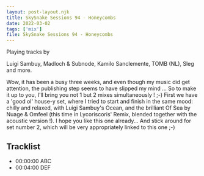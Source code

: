 ```yaml
---
layout: post-layout.njk
title: SkySnake Sessions 94 - Honeycombs
date: 2022-03-02
tags: ['mix']
file: SkySnake Sessions 94 - Honeycombs
---
```

<!-- Excerpt Start -->

Playing tracks by

Luigi Sambuy, Madloch & Subnode, Kamilo Sanclemente, TOMB (NL), Sleg and more.

<!-- Excerpt End -->
 
Wow, it has been a busy three weeks, and even though my music did get attention, the publishing step seems to have slipped my mind ...
So to make it up to you, I'll bring you not 1 but 2 mixes simultaneously ! ;-)
First we have a 'good ol' house-y set, where I tried to start and finish in the same mood: chilly and relaxed, with Luigi Sambuy's Ocean, and the brilliant Of Sea by Nuage & Omfeel (this time in Lycoriscoris' Remix, blended together with the acoustic version !).
I hope you like this one already...
And stick around for set number 2, which will be very appropriately linked to this one ;-)


## Tracklist

* <stamp>00:00:00</stamp> ABC
* <stamp>00:04:00</stamp> DEF




